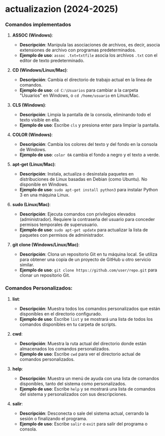 # actualizazion (2024-2025)

### Comandos implementados
1. **ASSOC (Windows)**:
   - **Descripción**: Manipula las asociaciones de archivos, es decir, asocia extensiones de archivo con programas predeterminados.
   - **Ejemplo de uso**: `assoc .txt=txtfile` asocia los archivos `.txt` con el editor de texto predeterminado.

2. **CD (Windows/Linux/Mac)**:
   - **Descripción**: Cambia el directorio de trabajo actual en la línea de comandos.
   - **Ejemplo de uso**: `cd C:\Usuarios` para cambiar a la carpeta "Usuarios" en Windows, o `cd /home/usuario` en Linux/Mac.

3. **CLS (Windows)**:
   - **Descripción**: Limpia la pantalla de la consola, eliminando todo el texto visible en ella.
   - **Ejemplo de uso**: Escribe `cls` y presiona enter para limpiar la pantalla.

4. **COLOR (Windows)**:
   - **Descripción**: Cambia los colores del texto y del fondo en la consola de Windows.
   - **Ejemplo de uso**: `color 0A` cambia el fondo a negro y el texto a verde.

5. **apt-get (Linux/Mac)**:
   - **Descripción**: Instala, actualiza o desinstala paquetes en distribuciones de Linux basadas en Debian (como Ubuntu). No disponible en Windows.
   - **Ejemplo de uso**: `sudo apt-get install python3` para instalar Python 3 en una máquina Linux.

6. **sudo (Linux/Mac)**:
   - **Descripción**: Ejecuta comandos con privilegios elevados (administrador). Requiere la contraseña del usuario para conceder permisos temporales de superusuario.
   - **Ejemplo de uso**: `sudo apt-get update` para actualizar la lista de paquetes con permisos de administrador.

7. **git clone (Windows/Linux/Mac)**:
   - **Descripción**: Clona un repositorio Git en tu máquina local. Se utiliza para obtener una copia de un proyecto de GitHub u otro servicio similar.
   - **Ejemplo de uso**: `git clone https://github.com/user/repo.git` para clonar un repositorio Git.

### Comandos Personalizados:

1. **list**:
   - **Descripción**: Muestra todos los comandos personalizados que están disponibles en el directorio configurado.
   - **Ejemplo de uso**: Escribe `list` y se mostrará una lista de todos los comandos disponibles en tu carpeta de scripts.

2. **cwd**:
   - **Descripción**: Muestra la ruta actual del directorio donde están almacenados los comandos personalizados.
   - **Ejemplo de uso**: Escribe `cwd` para ver el directorio actual de comandos personalizados.

3. **help**:
   - **Descripción**: Muestra un menú de ayuda con una lista de comandos disponibles, tanto del sistema como personalizados.
   - **Ejemplo de uso**: Escribe `help` y se mostrará una lista de comandos del sistema y personalizados con sus descripciones.

4. **salir**:
   - **Descripción**: Desconecta o sale del sistema actual, cerrando la sesión o finalizando el programa.
   - **Ejemplo de uso**: Escribe `salir` o `exit` para salir del programa o consola.
